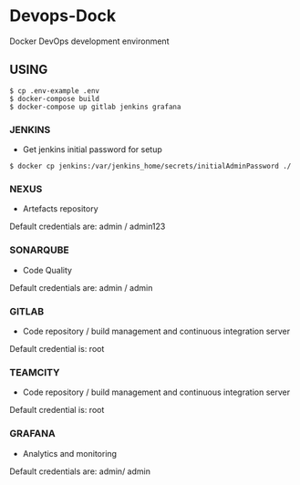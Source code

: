 # Devops-Dock

Docker DevOps development environment

## USING

```
$ cp .env-example .env
$ docker-compose build
$ docker-compose up gitlab jenkins grafana
```

### JENKINS

* Get jenkins initial password for setup

```
$ docker cp jenkins:/var/jenkins_home/secrets/initialAdminPassword ./
```

### NEXUS

* Artefacts repository

Default credentials are: admin / admin123

### SONARQUBE

* Code Quality

Default credentials are: admin / admin

### GITLAB

* Code repository / build management and continuous integration server

Default credential is: root 

### TEAMCITY

* Code repository / build management and continuous integration server

Default credential is: root 

### GRAFANA

* Analytics and monitoring

Default credentials are: admin/ admin 

